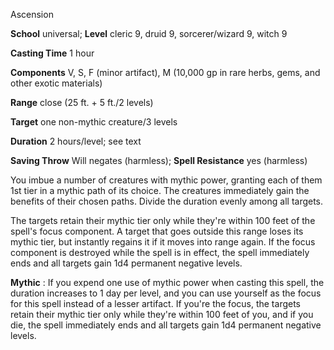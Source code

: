 Ascension

**School** universal; **Level** cleric 9, druid 9, sorcerer/wizard 9, witch 9

**Casting Time** 1 hour

**Components** V, S, F (minor artifact), M (10,000 gp in rare herbs, gems, and other exotic materials)

**Range** close (25 ft. + 5 ft./2 levels)

**Target** one non-mythic creature/3 levels

**Duration** 2 hours/level; see text

**Saving Throw** Will negates (harmless); **Spell Resistance** yes (harmless)

You imbue a number of creatures with mythic power, granting each of them 1st tier in a mythic path of its choice. The creatures immediately gain the benefits of their chosen paths. Divide the duration evenly among all targets.

The targets retain their mythic tier only while they're within 100 feet of the spell's focus component. A target that goes outside this range loses its mythic tier, but instantly regains it if it moves into range again. If the focus component is destroyed while the spell is in effect, the spell immediately ends and all targets gain 1d4 permanent negative levels.

**Mythic** : If you expend one use of mythic power when casting this spell, the duration increases to 1 day per level, and you can use yourself as the focus for this spell instead of a lesser artifact. If you're the focus, the targets retain their mythic tier only while they're within 100 feet of you, and if you die, the spell immediately ends and all targets gain 1d4 permanent negative levels.

